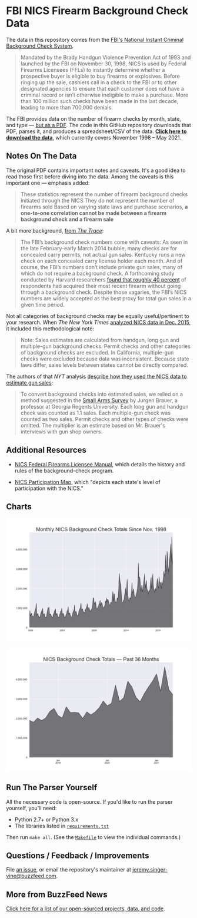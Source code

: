 # FBI NICS Firearm Background Check Data

The data in this repository comes from the [FBI's National Instant Criminal Background Check System](https://www.fbi.gov/about-us/cjis/nics).

> Mandated by the Brady Handgun Violence Prevention Act of 1993 and launched by the FBI on November 30, 1998, NICS is used by Federal Firearms Licensees (FFLs) to instantly determine whether a prospective buyer is eligible to buy firearms or explosives. Before ringing up the sale, cashiers call in a check to the FBI or to other designated agencies to ensure that each customer does not have a criminal record or isn’t otherwise ineligible to make a purchase. More than 100 million such checks have been made in the last decade, leading to more than 700,000 denials.

The FBI provides data on the number of firearm checks by month, state, and type — [but as a PDF](https://www.fbi.gov/file-repository/nics_firearm_checks_-_month_year_by_state_type.pdf/view). The code in this GitHub repository downloads that PDF, parses it, and produces a spreadsheet/CSV of the data. [__Click here to download the data__](data/nics-firearm-background-checks.csv?raw=true), which currently covers November 1998 – May 2021.

## Notes On The Data

The original PDF contains important notes and caveats. It's a good idea to read those first before diving into the data. Among the caveats is this important one — emphasis added:

> These statistics represent the number of firearm background checks initiated through the NICS They do not represent the number of firearms sold Based on varying state laws and purchase scenarios, __a one-to-one correlation cannot be made between a firearm background check and a firearm sale__

A bit more background, [from *The Trace*](http://www.thetrace.org/2015/11/black-friday-gun-sales-background-checks/):

> The FBI’s background check numbers come with caveats: As seen in the late February-early March 2014 bubble, many checks are for concealed carry permits, not actual gun sales. Kentucky runs a new check on each concealed carry license holder each month. And of course, the FBI’s numbers don’t include private gun sales, many of which do not require a background check. A forthcoming study conducted by Harvard researchers [found that roughly 40 percent](http://www.thetrace.org/2015/10/private-sale-loophole-background-check-harvard-research/) of respondents had acquired their most recent firearm without going through a background check. Despite those vagaries, the FBI’s NICS numbers are widely accepted as the best proxy for total gun sales in a given time period.

Not all categories of background checks may be equally useful/pertinent to your research. When *The New York Times* [analyzed NICS data in Dec. 2015](http://www.nytimes.com/interactive/2015/12/10/us/gun-sales-terrorism-obama-restrictions.html), it included this methodological note:

> Note: Sales estimates are calculated from handgun, long gun and multiple-gun background checks. Permit checks and other categories of background checks are excluded. In California, multiple-gun checks were excluded because data was inconsistent. Because state laws differ, sales levels between states cannot be directly compared.

The authors of that *NYT* analysis [describe how they used the NICS data to estimate gun sales](https://github.com/NYTimes/gun-sales#getting-gun-sales-estimates-from-background-checks):

> To convert background checks into estimated sales, we relied on a method suggested in the [Small Arms Survey](http://www.smallarmssurvey.org/fileadmin/docs/F-Working-papers/SAS-WP14-US-Firearms-Industry.pdf) by Jurgen Brauer, a professor at Georgia Regents University. Each long gun and handgun check was counted as 1.1 sales. Each multiple-gun check was counted as two sales. Permit checks and other types of checks were omitted. The multiplier is an estimate based on Mr. Brauer's interviews with gun shop owners.

## Additional Resources

- [NICS Federal Firearms Licensee Manual](https://www.fbi.gov/file-repository/nics-firearms-licensee-manual-111811.pdf/view), which details the history and rules of the background-check program.

- [NICS Participation Map](https://www.fbi.gov/file-repository/nics-participation-map.pdf/view), which "depicts each state's level of participation with the NICS."

## Charts

![Monthly NICS Background Check Totals Since Nov. 1998](charts/total-checks-all.png)

![NICS Background Check Totals — Past 36 Months](charts/total-checks-36-months.png)

## Run The Parser Yourself

All the necessary code is open-source. If you'd like to run the parser yourself, you'll need:

- Python 2.7+ or Python 3.x
- The libraries listed in [`requirements.txt`](requirements.txt)

Then run `make all`. (See the [`Makefile`](Makefile) to view the individual commands.)

## Questions / Feedback / Improvements

File [an issue](issues), or email the repository's maintainer at jeremy.singer-vine@buzzfeed.com.

## More from BuzzFeed News

[Click here for a list of our open-sourced projects, data, and code](https://github.com/BuzzFeedNews/everything).
